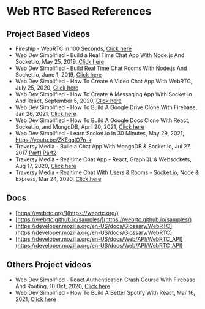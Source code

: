 # Web RTC Based References

## Project Based Videos

- Fireship           - WebRTC in 100 Seconds, [Click here](https://www.youtube.com/watch?v=1BfCnjr_Vjg)
- Web Dev Simplified - Build a Real Time Chat App With Node.js And Socket.io, May 25, 2019, [Click here](https://youtu.be/rxzOqP9YwmM)
- Web Dev Simplified - Build Real Time Chat Rooms With Node.js And Socket.io, June 1, 2019, [Click here](https://youtu.be/UymGJnv-WsE)
- Web Dev Simplified - How To Create A Video Chat App With WebRTC, July 25, 2020, [Click here](https://youtu.be/DvlyzDZDEq4)
- Web Dev Simplified - How To Create A Messaging App With Socket.io And React, September 5, 2020, [Click here](https://youtu.be/tBr-PybP_9c)
- Web Dev Simplified - How To Build A Google Drive Clone With Firebase, Jan 26, 2021, [Click here](https://www.youtube.com/watch?v=6XTRElVAZ9Y)
- Web Dev Simplified - How To Build A Google Docs Clone With React, Socket.io, and MongoDB, April 20, 2021, [Click here](https://youtu.be/iRaelG7v0OU)
- Web Dev Simplified - Learn Socket.io In 30 Minutes, May 29, 2021, https://youtu.be/ZKEqqIO7n-k
- Traversy Media     - Build a Chat App With MongoDB & Socket.io, Jul 27, 2017 [Part1](https://youtu.be/8Y6mWhcdSUM) [Part2](https://www.youtube.com/watch?v=hrRue5Rt6Is)
- Traversy Media     - Realtime Chat App - React, GraphQL & Websockets, Aug 17, 2020, [Click here](https://youtu.be/E3NHd-PkLrQ)
- Traversy Media     - Realtime Chat With Users & Rooms - Socket.io, Node & Express, Mar 24, 2020, [Click here](https://youtu.be/jD7FnbI76Hg)

## Docs

- [https://webrtc.org/](https://webrtc.org/)
- [https://webrtc.github.io/samples/](https://webrtc.github.io/samples/)
- [https://developer.mozilla.org/en-US/docs/Glossary/WebRTC](https://developer.mozilla.org/en-US/docs/Glossary/WebRTC)
- [https://developer.mozilla.org/en-US/docs/Web/API/WebRTC_API](https://developer.mozilla.org/en-US/docs/Web/API/WebRTC_API)

## Others Project videos

- Web Dev Simplified - React Authentication Crash Course With Firebase And Routing, 10 Oct, 2020, [Click here](https://youtu.be/PKwu15ldZ7k)
- Web Dev Simplified - How To Build A Better Spotify With React, Mar 16, 2021, [Click here](https://youtu.be/Xcet6msf3eE)
